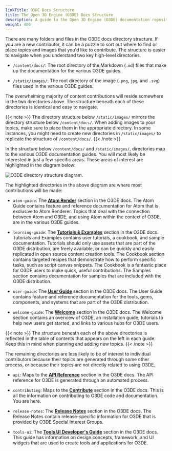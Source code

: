 ```yaml
---
linkTitle: O3DE Docs Structure
title: The Open 3D Engine (O3DE) Docs Structure 
description: A guide to the Open 3D Engine (O3DE) documentation repository structure.
weight: 400
---
```


There are many folders and files in the O3DE docs directory structure. If you are a new contributor, it can be a puzzle to sort out where to find or place topics and images that you'd like to contribute. The structure is easier to navigate when you understand two key high-level directories.

* `/content/docs/`: The root directory of the Markdown (`.md`) files that make up the documentation for the various O3DE guides.

* `/static/images/`: The root directory of the image (`.png`, `jpg`, and `.svg`) files used in the various O3DE guides.

The overwhelming majority of content contributions will reside somewhere in the two directories above. The structure beneath each of these directories is identical and easy to navigate.

{{< note >}}
The directory structure below `/static/images/` mirrors the directory structure below `/content/docs/`. When adding images to your topics, make sure to place them in the appropriate directory. In some instances, you might need to create new directories in `/static/images/` to replicate the structure of `/content/docs/`.
{{< /note >}}

In the structure below `/content/docs/` and `/static/images/`, directories map to the various O3DE documentation guides. You will most likely be interested in just a few specific areas. These areas of interest are highlighted in the diagram below:

![O3DE directory structure diagram.](/images/contributing/to-docs/o3de-directory-structure.svg "O3DE important directories.")

The highlighted directories in the above diagram are where most contributions will be made:

* `atom-guide`: The [**Atom Render**](/docs/atom-guide/) section in the O3DE docs. The Atom Guide contains feature and reference documentation for Atom that is exclusive to Atom Renderer. Topics that deal with the connection between Atom and O3DE, and using Atom within the context of O3DE, are in the various O3DE guides.

* `learning-guide`: The [**Tutorials & Examples**](/docs/learning-guide/) section in the O3DE docs. Tutorials and Examples contains user tutorials, a cookbook, and sample documentation. Tutorials should only use assets that are part of the O3DE distribution, are freely available, or can be quickly and easily replicated in open source content creation tools. The Cookbook section contains targeted recipes that demonstrate how to perform specific tasks, such as script canvas snippets. The Cookbook is a fantastic place for O3DE users to make quick, useful contributions. The Samples section contains documentation for samples that are included with the O3DE distribution.

* `user-guide`: The [**User Guide**](/docs/user-guide/) section in the O3DE docs. The User Guide contains feature and reference documentation for the tools, gems, components, and systems that are part of the O3DE distribution.

* `welcome-guide`: The [**Welcome**](/docs/welcome-guide/) section in the O3DE docs. The Welcome section contains an overview of O3DE, an installation guide, tutorials to help new users get started, and links to various hubs for O3DE users.

{{< note >}}
The structure beneath each of the above directories is reflected in the table of contents that appears on the left in each guide. Keep this in mind when planning and adding new topics.
{{< /note >}}

The remaining directories are less likely to be of interest to individual contributors because their topics are generated through some other process, or because their topics are not directly related to using O3DE. 


* `api`: Maps to the [**API Reference**](/docs/api/) section in the O3DE docs. The API reference for O3DE is generated through an automated process.

* `contributing`: Maps to the [**Contribute**](/docs/contributing/) section in the O3DE docs. This is all the information on contributing to O3DE code and documentation. You are here.

* `release-notes`: The [**Release Notes**](/docs/release-notes/) section in the O3DE docs. The Release Notes contain release-specific information for O3DE that is provided by O3DE Special Interest Groups.

* `tools-ui`: The [**Tools UI Developer's Guide**](/docs/tools-ui/) section in the O3DE docs. This guide has information on design concepts, framework, and UI widgets that are used to create tools and applications for O3DE.
